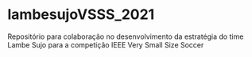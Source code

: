 # lambesujoVSSS_2021
Repositório para colaboração no desenvolvimento da estratégia do time Lambe Sujo para a competição IEEE Very Small Size Soccer
